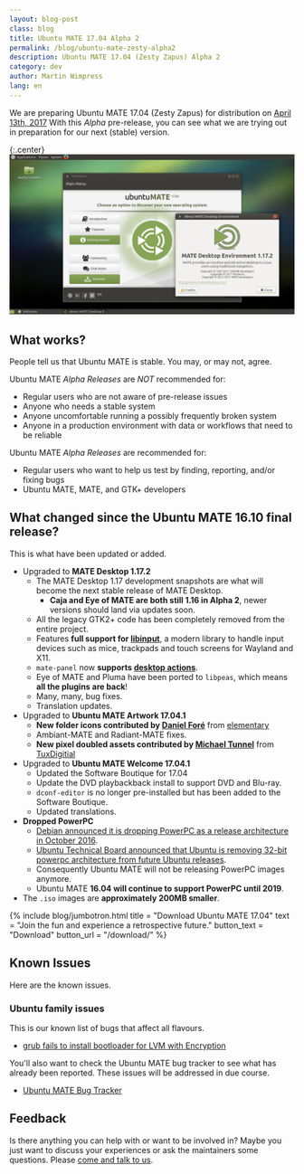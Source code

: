 ```yaml
---
layout: blog-post
class: blog
title: Ubuntu MATE 17.04 Alpha 2
permalink: /blog/ubuntu-mate-zesty-alpha2
description: Ubuntu MATE 17.04 (Zesty Zapus) Alpha 2
category: dev
author: Martin Wimpress
lang: en
---
```


We are preparing Ubuntu MATE 17.04 (Zesty Zapus) for distribution on
[April 13th, 2017](https://wiki.ubuntu.com/ZestyZapus/ReleaseSchedule)
With this *Alpha* pre-release, you can see what we are trying out in
preparation for our next (stable) version.

{:.center}
![Ubuntu MATE 17.04 Alpha 2](/images/blog/ubuntu-mate-1704-alpha2.png)

## What works?

People tell us that Ubuntu MATE is stable. You may, or may not, agree.

Ubuntu MATE *Alpha Releases* are *NOT* recommended for:

  * Regular users who are not aware of pre-release issues
  * Anyone who needs a stable system
  * Anyone uncomfortable running a possibly frequently broken system
  * Anyone in a production environment with data or workflows that need to be reliable

Ubuntu MATE *Alpha Releases* are recommended for:

  * Regular users who want to help us test by finding, reporting, and/or fixing bugs
  * Ubuntu MATE, MATE, and GTK+ developers

## What changed since the Ubuntu MATE 16.10 final release?

This is what have been updated or added.

  * Upgraded to **MATE Desktop 1.17.2**
    * The MATE Desktop 1.17 development snapshots are what will become the next stable release of MATE Desktop.
      * **Caja and Eye of MATE are both still 1.16 in Alpha 2**, newer versions should land via updates soon.
    * All the legacy GTK2+ code has been completely removed from the entire project.
    * Features **full support for [libinput](https://www.freedesktop.org/wiki/Software/libinput/)**, a modern library to handle input devices such as mice, trackpads and touch screens for Wayland and X11.
    * `mate-panel` now **supports [desktop actions](https://specifications.freedesktop.org/desktop-entry-spec/desktop-entry-spec-latest.html#extra-actions)**.
    * Eye of MATE and Pluma have been ported to `libpeas`, which means **all the plugins are back**!
    * Many, many, bug fixes.
    * Translation updates.
  * Upgraded to **Ubuntu MATE Artwork 17.04.1**
    * **New folder icons contributed by [Daniel Foré](http://danielfore.com/)** from [elementary](https://elementary.io)
    * Ambiant-MATE and Radiant-MATE fixes.
    * **New pixel doubled assets contributed by [Michael Tunnel](http://michaeltunnell.com/)** from [TuxDigitial](http://tuxdigital.com/)
  * Upgraded to **Ubuntu MATE Welcome 17.04.1**
    * Updated the Software Boutique for 17.04
    * Update the DVD playbackback install to support DVD and Blu-ray.
    * `dconf-editor` is no longer pre-installed but has been added to the Software Boutique.
    * Updated translations.
  * **Dropped PowerPC**
    * [Debian announced it is dropping PowerPC as a release architecture in October 2016](https://lists.debian.org/debian-devel-announce/2016/10/msg00008.html).
    * [Ubuntu Technical Board announced that Ubuntu is removing 32-bit powerpc architecture from future Ubuntu releases](https://lists.ubuntu.com/archives/ubuntu-devel-announce/2016-December/001199.html).
    * Consequently Ubuntu MATE will not be releasing PowerPC images anymore.
    * Ubuntu MATE **16.04 will continue to support PowerPC until 2019**.
  * The `.iso` images are **approximately 200MB smaller**.

{% include blog/jumbotron.html
    title = "Download Ubuntu MATE 17.04"
    text = "Join the fun and experience a retrospective future."
    button_text = "Download"
    button_url = "/download/"
%}

## Known Issues

Here are the known issues.

### Ubuntu family issues

This is our known list of bugs that affect all flavours.

  * [grub fails to install bootloader for LVM with Encryption](https://bugs.launchpad.net/ubuntu/+source/grub-installer/+bug/1659448)

You'll also want to check the Ubuntu MATE bug tracker to see what has
already been reported. These issues will be addressed in due course.

  * [Ubuntu MATE Bug Tracker](https://bugs.launchpad.net/ubuntu-mate)

## Feedback

Is there anything you can help with or want to be involved in? Maybe you just
want to discuss your experiences or ask the maintainers some questions. Please
[come and talk to us](https://ubuntu-mate.community/).
